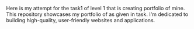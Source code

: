 Here is my attempt for the task1 of level 1 that is creating portfolio of mine. This repository showcases my portfolio of as given in task.  I'm dedicated to building high-quality, user-friendly websites and applications.
